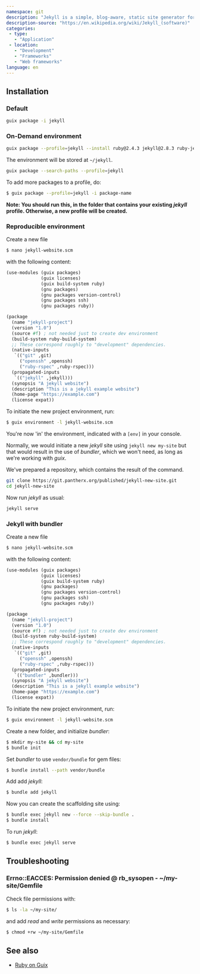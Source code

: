 ```yaml
---
namespace: git
description: "Jekyll is a simple, blog-aware, static site generator for personal, project, or organization sites. Written in Ruby by Tom Preston-Werner, GitHub's co-founder, it is distributed under the open source MIT license."
description-source: "https://en.wikipedia.org/wiki/Jekyll_(software)"
categories:
 - type:
   - "Application"
 - location:
   - "Development"
   - "Frameworks"
   - "Web frameworks"
language: en
---
```


## Installation

### Default

```bash
guix package -i jekyll
```

<!-- TODO: Complete instructions to install, and use jekyll -->

### On-Demand environment

```bash
guix package --profile=jekyll --install ruby@2.4.3 jekyll@2.8.3 ruby-jekyll-watch@2.0.0
```

The environment will be stored at `~/jekyll`.

```bash
guix package --search-paths --profile=jekyll
```

<!-- TODO: Complete instructions to create on-demand jekyll environment -->

To add more packages to a profile, do:

```bash
$ guix package --profile=jekyll -i package-name
```

**Note: You should run this, in the folder that contains your existing _jekyll_ profile. Otherwise, a new profile will be created.**

### Reproducible environment

Create a new file

```bash
$ nano jekyll-website.scm
```

with the following content:

```scheme
(use-modules (guix packages)
             (guix licenses)
             (guix build-system ruby)
             (gnu packages)
             (gnu packages version-control)
             (gnu packages ssh)
             (gnu packages ruby))

(package
  (name "jekyll-project")
  (version "1.0")
  (source #f) ; not needed just to create dev environment
  (build-system ruby-build-system)
  ;; These correspond roughly to "development" dependencies.
  (native-inputs
   `(("git" ,git)
     ("openssh" ,openssh)
     ("ruby-rspec" ,ruby-rspec)))
  (propagated-inputs
   `(("jekyll" ,jekyll)))
  (synopsis "A jekyll website")
  (description "This is a jekyll example website")
  (home-page "https://example.com")
  (license expat))
```

To initiate the new project environment, run:

```bash
$ guix environment -l jekyll-website.scm
```

You're now 'in' the environment, indicated with a `[env]` in your console.

Normally, we would initiate a new _jekyll_ site using `jekyll new my-site` but that would result in the use of _bundler_, which we won't need, as long as we're working with _guix_.

We've prepared a repository, which contains the result of the command.

```bash
git clone https://git.pantherx.org/published/jekyll-new-site.git
cd jekyll-new-site
```

<!-- TODO: jekyll 3.8.3 | Error:  The minima theme could not be found. Prepare without minima! -->

Now run _jekyll_ as usual:

```bash
jekyll serve
```

### Jekyll with bundler

Create a new file

```bash
$ nano jekyll-website.scm
```

with the following content:

```scheme
(use-modules (guix packages)
             (guix licenses)
             (guix build-system ruby)
             (gnu packages)
             (gnu packages version-control)
             (gnu packages ssh)
             (gnu packages ruby))

(package
  (name "jekyll-project")
  (version "1.0")
  (source #f) ; not needed just to create dev environment
  (build-system ruby-build-system)
  ;; These correspond roughly to "development" dependencies.
  (native-inputs
   `(("git" ,git)
     ("openssh" ,openssh)
     ("ruby-rspec" ,ruby-rspec)))
  (propagated-inputs
   `(("bundler" ,bundler)))
  (synopsis "A jekyll website")
  (description "This is a jekyll example website")
  (home-page "https://example.com")
  (license expat))
```

To initiate the new project environment, run:

```bash
$ guix environment -l jekyll-website.scm
```

Create a new folder, and initialize _bundler_:

```bash
$ mkdir my-site && cd my-site
$ bundle init
```

Set _bundler_ to use `vendor/bundle` for gem files:

```bash
$ bundle install --path vendor/bundle
```

Add add _jekyll_:

```bash
$ bundle add jekyll
```

Now you can create the scaffolding site using:

```bash
$ bundle exec jekyll new --force --skip-bundle .
$ bundle install
```

To run _jekyll_:

```bash
$ bundle exec jekyll serve
```

<!-- TODO: bundler: command not found: jekyll -->

## Troubleshooting

### Errno::EACCES: Permission denied @ rb_sysopen - ~/my-site/Gemfile

Check file permissions with:

```bash
$ ls -la ~/my-site/
```

and add _read_ and _write_ permissions as necessary:

```bash
$ chmod +rw ~/my-site/Gemfile
```

## See also

- [Ruby on Guix](https://dthompson.us/ruby-on-guix.html)